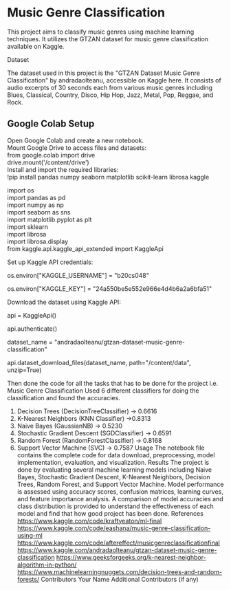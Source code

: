 # Music Genre Classification
This project aims to classify music genres using machine learning techniques. It utilizes the GTZAN dataset for music genre classification available on Kaggle.

Dataset

The dataset used in this project is the "GTZAN Dataset Music Genre Classification" by andradaolteanu, accessible on Kaggle here. It consists of audio excerpts of 30 seconds each from various music genres including Blues, Classical, Country, Disco, Hip Hop, Jazz, Metal, Pop, Reggae, and Rock.

## Google Colab Setup

Open Google Colab and create a new notebook. <br/>
Mount Google Drive to access files and datasets: <br/>
   from google.colab import drive <br/>
   drive.mount('/content/drive') <br/>
Install and import the required libraries: <br/>
!pip install pandas numpy seaborn matplotlib scikit-learn librosa kaggle <br/>

import os <br/>
import pandas as pd <br/>
import numpy as np <br/>
import seaborn as sns <br/>
import matplotlib.pyplot as plt <br/>
import sklearn <br/>
import librosa <br/>
import librosa.display <br/>
from kaggle.api.kaggle_api_extended import KaggleApi <br/>

Set up Kaggle API credentials:

os.environ["KAGGLE_USERNAME"] = "b20cs048"

os.environ["KAGGLE_KEY"] = "24a550be5e552e966e4d4b6a2a6bfa51"
 
Download the dataset using Kaggle API:

api = KaggleApi()

api.authenticate()

dataset_name = "andradaolteanu/gtzan-dataset-music-genre-classification"

api.dataset_download_files(dataset_name, path="/content/data", unzip=True)
 
Then done the code for all the tasks that has to be done for the project i.e. Music Genre Classification
Used 6 different classifiers for doing the classification and found the accuracies.
1. Decision Trees (DecisionTreeClassifier) -> 0.6616
2. K-Nearest Neighbors (KNN Classifier) ->0.8313
3. Naive Bayes (GaussianNB) -> 0.5230
4. Stochastic Gradient Descent (SGDClassifier) -> 0.6591
5. Random Forest (RandomForestClassifier) -> 0.8168
6. Support Vector Machine (SVC) -> 0.7587
Usage
The notebook file contains the complete code for data download, preprocessing, model implementation, evaluation, and visualization.
Results
The project is done by evaluating several machine learning models including Naive Bayes, Stochastic Gradient Descent, K-Nearest Neighbors, Decision Trees, Random Forest, and Support Vector Machine.
Model performance is assessed using accuracy scores, confusion matrices, learning curves, and feature importance analysis.
A comparison of model accuracies and class distribution is provided to understand the effectiveness of each model and find that how good project has been done.
References
https://www.kaggle.com/code/kraftyeaton/ml-final
https://www.kaggle.com/code/eashana/music-genre-classification-using-ml
https://www.kaggle.com/code/aftereffect/musicgenreclassificationfinal
https://www.kaggle.com/andradaolteanu/gtzan-dataset-music-genre-classification
https://www.geeksforgeeks.org/k-nearest-neighbor-algorithm-in-python/
https://www.machinelearningnuggets.com/decision-trees-and-random-forests/
Contributors
Your Name
Additional Contributors (if any)
 
